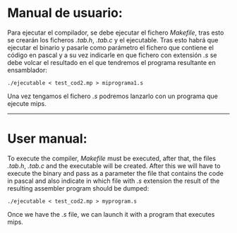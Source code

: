 # Manual de usuario:

Para ejecutar el compilador, se debe ejecutar el fichero *Makefile*, tras esto se crearán
los ficheros *.tab.h*, *.tab.c* y el ejecutable. Tras esto habrá que ejecutar el binario y 
pasarle como parámetro el fichero que contiene el código en pascal y a su vez indicarle en que fichero con extensión *.s* se debe volcar el 
resultado en el que tendremos el programa resultante en ensamblador:

`./ejecutable < test_cod2.mp > miprograma1.s`

Una vez tengamos el fichero *.s* podremos lanzarlo con un programa que ejecute mips.

--------------------------------------------

# User manual:

To execute the compiler, *Makefile* must be executed, after that, the files *.tab.h*, *.tab.c* and the executable will be created. After this we will have to execute the binary and
pass as a parameter the file that contains the code in pascal and also indicate in which file with *.s* extension the result of the resulting assembler program should be dumped:

`./ejecutable < test_cod2.mp > myprogram.s`

Once we have the *.s* file, we can launch it with a program that executes mips.
